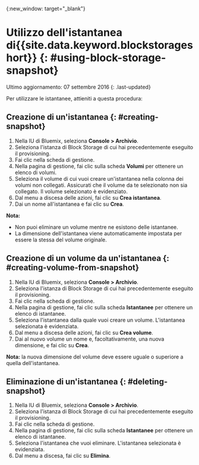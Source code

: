 {:new_window: target="_blank"} 


# Utilizzo dell'istantanea di{{site.data.keyword.blockstorageshort}} {: #using-block-storage-snapshot} 
Ultimo aggiornamento: 07 settembre 2016
{: .last-updated}

Per utilizzare le istantanee, attieniti a questa procedura:  

## Creazione di un'istantanea {: #creating-snapshot} 

1.  Nella IU di Bluemix, seleziona **Console > Archivio**.
2.  Seleziona l'istanza di Block Storage di cui hai precedentemente eseguito il provisioning.
3.	Fai clic nella scheda di gestione.
4.	Nella pagina di gestione, fai clic sulla scheda **Volumi** per ottenere un elenco di volumi.
5.	Seleziona il volume di cui vuoi creare un'istantanea nella colonna dei volumi non collegati. Assicurati che il volume da te selezionato non sia collegato. Il volume selezionato è evidenziato. 
6.	Dal menu a discesa delle azioni, fai clic su **Crea istantanea**.
7.	Dai un nome all'istantanea e fai clic su **Crea**.

**Nota:** 

* Non puoi eliminare un volume mentre ne esistono delle istantanee.  
* La dimensione dell'istantanea viene automaticamente impostata per essere la stessa del volume originale.

## Creazione di un volume da un'istantanea {: #creating-volume-from-snapshot}

1.  Nella IU di Bluemix, seleziona **Console > Archivio**.
2.  Seleziona l'istanza di Block Storage di cui hai precedentemente eseguito il provisioning.
3.	Fai clic nella scheda di gestione.
4.	Nella pagina di gestione, fai clic sulla scheda **Istantanee** per ottenere un elenco di istantanee. 
5.	Seleziona l'istantanea dalla quale vuoi creare un volume. L'istantanea selezionata è evidenziata.
6.	Dal menu a discesa delle azioni, fai clic su **Crea volume**. 
7.	Dai al nuovo volume un nome e, facoltativamente, una nuova dimensione, e fai clic su **Crea**. 

**Nota:** la nuova dimensione del volume deve essere uguale o superiore a quella dell'istantanea. 

## Eliminazione di un'istantanea {: #deleting-snapshot}

1.  Nella IU di Bluemix, seleziona **Console > Archivio**.
2.  Seleziona l'istanza di Block Storage di cui hai precedentemente eseguito il provisioning.
3.	Fai clic nella scheda di gestione.
4.	Nella pagina di gestione, fai clic sulla scheda **Istantanee** per ottenere un elenco di istantanee. 
5.	Seleziona l'istantanea che vuoi eliminare. L'istantanea selezionata è evidenziata.
6.	Dal menu a discesa, fai clic su **Elimina**. 



